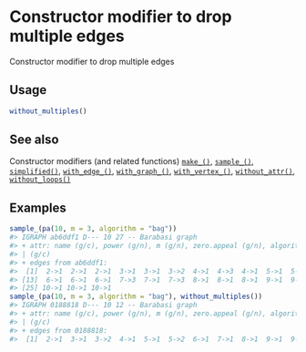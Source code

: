 # Constructor modifier to drop multiple edges

Constructor modifier to drop multiple edges

## Usage

``` r
without_multiples()
```

## See also

Constructor modifiers (and related functions)
[`make_()`](https://r.igraph.org/reference/make_.md),
[`sample_()`](https://r.igraph.org/reference/sample_.md),
[`simplified()`](https://r.igraph.org/reference/simplified.md),
[`with_edge_()`](https://r.igraph.org/reference/with_edge_.md),
[`with_graph_()`](https://r.igraph.org/reference/with_graph_.md),
[`with_vertex_()`](https://r.igraph.org/reference/with_vertex_.md),
[`without_attr()`](https://r.igraph.org/reference/without_attr.md),
[`without_loops()`](https://r.igraph.org/reference/without_loops.md)

## Examples

``` r
sample_(pa(10, m = 3, algorithm = "bag"))
#> IGRAPH ab6ddf1 D--- 10 27 -- Barabasi graph
#> + attr: name (g/c), power (g/n), m (g/n), zero.appeal (g/n), algorithm
#> | (g/c)
#> + edges from ab6ddf1:
#>  [1]  2->1  2->1  2->1  3->1  3->1  3->2  4->1  4->3  4->1  5->1  5->3  5->1
#> [13]  6->1  6->1  6->1  7->3  7->1  7->3  8->1  8->1  8->1  9->1  9->6  9->3
#> [25] 10->1 10->1 10->1
sample_(pa(10, m = 3, algorithm = "bag"), without_multiples())
#> IGRAPH 0188818 D--- 10 12 -- Barabasi graph
#> + attr: name (g/c), power (g/n), m (g/n), zero.appeal (g/n), algorithm
#> | (g/c)
#> + edges from 0188818:
#>  [1]  2->1  3->1  3->2  4->1  5->1  5->2  6->1  7->1  8->1  9->1  9->2 10->1
```
